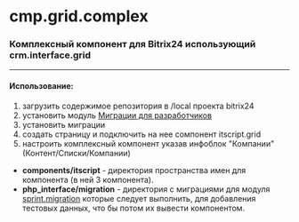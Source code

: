 # cmp.grid.complex

### Комплексный компонент для Bitrix24 использующий crm.interface.grid
---

#### Использование:
1. загрузить содержимое репозитория в /local проекта bitrix24
2. установить модуль [Миграции для разработчиков](https://marketplace.1c-bitrix.ru/solutions/sprint.migration/)
3. установить миграции
4. создать страницу и подключить на нее сомпонент itscript.grid
5. настроить комплексный компонент указав инфоблок "Компании" (Контент/Списки/Компании)

- **components/itscript** - директория пространства имен для компонента (в ней 3 компонента).
- **php_interface/migration** - директория с миграциями для модуля [sprint.migration](https://github.com/andreyryabin/sprint.migration) которые следует выполнить, для добавления тестовых данных, что бы потом их вывести компонентом.